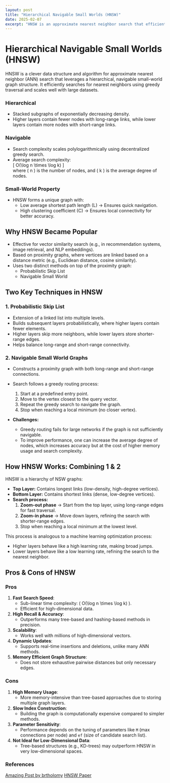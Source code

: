 ```yaml
---
layout: post
title: "Hierarchical Navigable Small Worlds (HNSW)"
date: 2025-02-07
excerpt: "HNSW is an approximate nearest neighbor search that efficiently searches for nearest neighbors using greedy traversal and scales well with large datasets."
---
```


# **Hierarchical Navigable Small Worlds (HNSW)**

HNSW is a clever data structure and algorithm for approximate nearest neighbor (ANN) search that leverages a hierarchical, navigable small-world graph structure. It efficiently searches for nearest neighbors using greedy traversal and scales well with large datasets.

### **Hierarchical**  
- Stacked subgraphs of exponentially decreasing density.  
- Higher layers contain fewer nodes with long-range links, while lower layers contain more nodes with short-range links.

### **Navigable**  
- Search complexity scales polylogarithmically using decentralized greedy search.  
- Average search complexity:  
  \[
  O(\log n \times \log k)
  \]  
  where \( n \) is the number of nodes, and \( k \) is the average degree of nodes.

### **Small-World Property**  
- HNSW forms a unique graph with:  
  - Low average shortest path length (L) → Ensures quick navigation.  
  - High clustering coefficient (C) → Ensures local connectivity for better accuracy.  

## **Why HNSW Became Popular**  
- Effective for vector similarity search (e.g., in recommendation systems, image retrieval, and NLP embeddings).  
- Based on proximity graphs, where vertices are linked based on a distance metric (e.g., Euclidean distance, cosine similarity).  
- Uses two distinct methods on top of the proximity graph:  
  - Probabilistic Skip List
  - Navigable Small World  

## **Two Key Techniques in HNSW**  

### **1. Probabilistic Skip List**  
- Extension of a linked list into multiple levels.  
- Builds subsequent layers probabilistically, where higher layers contain fewer elements.  
- Higher layers skip more neighbors, while lower layers store shorter-range edges.  
- Helps balance long-range and short-range connectivity.  

### **2. Navigable Small World Graphs**  
- Constructs a proximity graph with both long-range and short-range connections.  
- Search follows a greedy routing process:  
  1. Start at a predefined entry point.  
  2. Move to the vertex closest to the query vector.  
  3. Repeat the greedy search to navigate the graph.  
  4. Stop when reaching a local minimum (no closer vertex).  

- **Challenges:**  
  - Greedy routing fails for large networks if the graph is not sufficiently navigable.  
  - To improve performance, one can increase the average degree of nodes, which increases accuracy but at the cost of higher memory usage and search complexity.  

## **How HNSW Works: Combining 1 & 2**  

HNSW is a hierarchy of NSW graphs:  
- **Top Layer:** Contains longest links (low-density, high-degree vertices).  
- **Bottom Layer:** Contains shortest links (dense, low-degree vertices).  
- **Search process:**  
  1. **Zoom-out phase** → Start from the top layer, using long-range edges for fast traversal.  
  2. **Zoom-in phase** → Move down layers, refining the search with shorter-range edges.  
  3. Stop when reaching a local minimum at the lowest level.  

This process is analogous to a machine learning optimization process:  
- Higher layers behave like a high learning rate, making broad jumps.  
- Lower layers behave like a low learning rate, refining the search to the nearest neighbor.  

## **Pros & Cons of HNSW**  

### **Pros**  
1. **Fast Search Speed**:  
   - Sub-linear time complexity: \( O(\log n \times \log k) \).  
   - Efficient for high-dimensional data.  
2. **High Recall & Accuracy**:  
   - Outperforms many tree-based and hashing-based methods in precision.  
3. **Scalability**:  
   - Works well with millions of high-dimensional vectors.  
4. **Dynamic Updates**:  
   - Supports real-time insertions and deletions, unlike many ANN methods.  
5. **Memory Efficient Graph Structure**:  
   - Does not store exhaustive pairwise distances but only necessary edges.  

### **Cons**  
1. **High Memory Usage**:  
   - More memory-intensive than tree-based approaches due to storing multiple graph layers.  
2. **Slow Index Construction**:  
   - Building the graph is computationally expensive compared to simpler methods.  
3. **Parameter Sensitivity**:  
   - Performance depends on the tuning of parameters like `M` (max connections per node) and `ef` (size of candidate search list).  
4. **Not Ideal for Low-Dimensional Data**:  
   - Tree-based structures (e.g., KD-trees) may outperform HNSW in very low-dimensional spaces.  


### References
[Amazing Post by brtholomy](https://github.com/brtholomy/hnsw)
[HNSW Paper](https://arxiv.org/abs/1603.09320)